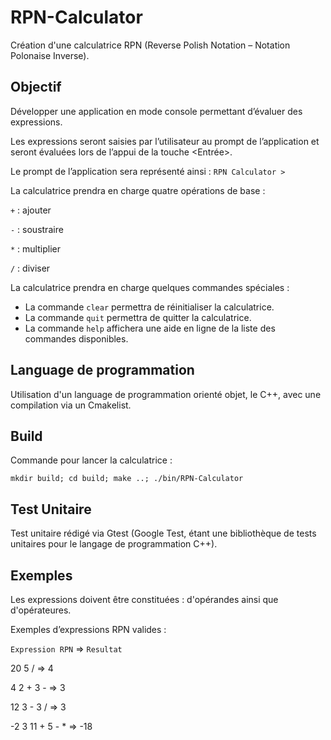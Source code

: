 # RPN-Calculator
Création d'une calculatrice RPN (Reverse Polish Notation – Notation Polonaise Inverse).

## Objectif

Développer une application en mode console permettant d’évaluer des expressions.

Les expressions seront saisies par l’utilisateur au prompt de l’application et seront évaluées lors de l’appui de la touche <Entrée>.

Le prompt de l’application sera représenté ainsi :
`RPN Calculator >`

La calculatrice prendra en charge quatre opérations de base :

`+` : ajouter

`-` : soustraire

`*` : multiplier

`/` : diviser

La calculatrice prendra en charge quelques commandes spéciales :

- La commande `clear` permettra de réinitialiser la calculatrice.
- La commande `quit` permettra de quitter la calculatrice.
- La commande `help` affichera une aide en ligne de la liste des commandes disponibles.

## Language de programmation
Utilisation d'un language de programmation orienté objet, le C++, avec une compilation via un Cmakelist.

## Build
Commande pour lancer la calculatrice : 

`mkdir build; cd build; make ..; ./bin/RPN-Calculator`

## Test Unitaire
Test unitaire rédigé via Gtest (Google Test, étant une bibliothèque de tests unitaires pour le langage de programmation C++).

## Exemples

Les expressions doivent être constituées : d'opérandes ainsi que d'opérateures.

Exemples d’expressions RPN valides :

`Expression RPN` => `Resultat`

20 5 / => 4

4 2 + 3 - => 3

12 3 - 3 / => 3

-2 3 11 + 5 - * => -18